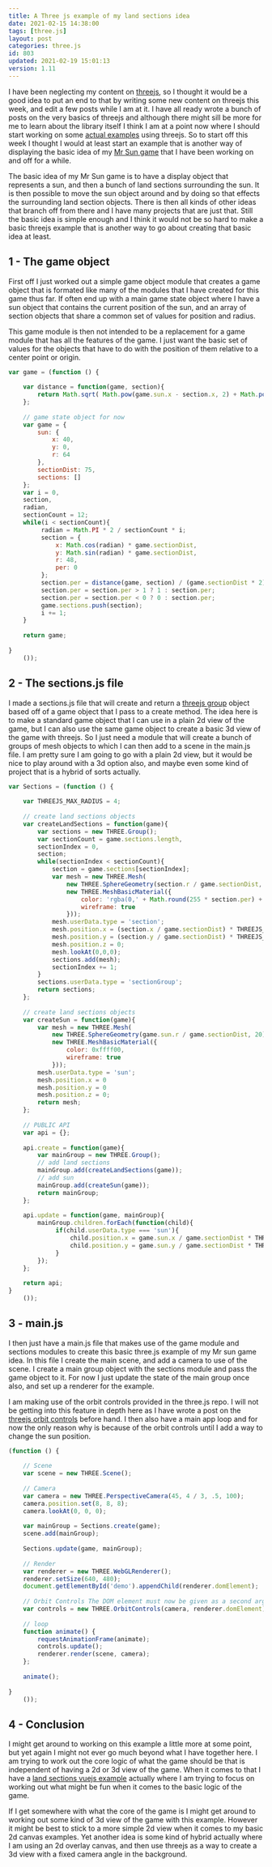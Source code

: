 ```yaml
---
title: A Three js example of my land sections idea
date: 2021-02-15 14:38:00
tags: [three.js]
layout: post
categories: three.js
id: 803
updated: 2021-02-19 15:01:13
version: 1.11
---
```


I have been neglecting my content on [threejs](https://threejs.org/), so I thought it would be a good idea to put an end to that by writing some new content on threejs this week, and edit a few posts while I am at it. I have all ready wrote a bunch of posts on the very basics of threejs and although there might sill be more for me to learn about the library itself I think I am at a point now where I should start working on some [actual examples](/2021/02/19/threejs-examples/) using threejs. So to start off this week I thought I would at least start an example that is another way of displaying the basic idea of my [Mr Sun game](/2020/11/03/canvas-example-game-mr-sun/) that I have been working on and off for a while.

The basic idea of my Mr Sun game is to have a display object that represents a sun, and then a bunch of land sections surrounding the sun. It is then possible to move the sun object around and by doing so that effects the surrounding land section objects. There is then all kinds of other ideas that branch off from there and I have many projects that are just that. Still the basic idea is simple enough and I think it would not be so hard to make a basic threejs example that is another way to go about creating that basic idea at least.

<!-- more -->

## 1 - The game object

First off I just worked out a simple game object module that creates a game object that is formated like many of the modules that I have created for this game thus far. If often end up with a main game state object where I have a sun object that contains the current position of the sun, and an array of section objects that share a common set of values for position and radius.

This game module is then not intended to be a replacement for a game module that has all the features of the game. I just want the basic set of values for the objects that have to do with the position of them relative to a center point or origin.

```js
var game = (function () {
 
    var distance = function(game, section){
        return Math.sqrt( Math.pow(game.sun.x - section.x, 2) + Math.pow(game.sun.y - section.y, 2) );
    };
 
    // game state object for now
    var game = {
        sun: {
            x: 40,
            y: 0,
            r: 64
        },
        sectionDist: 75,
        sections: []
    };
    var i = 0,
    section,
    radian,
    sectionCount = 12;
    while(i < sectionCount){
         radian = Math.PI * 2 / sectionCount * i;
         section = {
             x: Math.cos(radian) * game.sectionDist,
             y: Math.sin(radian) * game.sectionDist,
             r: 48,
             per: 0
         };
         section.per = distance(game, section) / (game.sectionDist * 2);
         section.per = section.per > 1 ? 1 : section.per;
         section.per = section.per < 0 ? 0 : section.per;
         game.sections.push(section);
         i += 1;
    }
 
    return game;
 
}
    ());
```

## 2 - The sections.js file

I made a sections.js file that will create and return a [threejs group](/2018/05/16/threejs-grouping-mesh-objects/) object based off of a game object that I pass to a create method. The idea here is to make a standard game object that I can use in a plain 2d view of the game, but I can also use the same game object to create a basic 3d view of the game with threejs. So I just need a module that will create a bunch of groups of mesh objects to which I can then add to a scene in the main.js file. I am pretty sure I am going to go with a plain 2d view, but it would be nice to play around with a 3d option also, and maybe even some kind of project that is a hybrid of sorts actually.

```js
var Sections = (function () {
 
    var THREEJS_MAX_RADIUS = 4;
 
    // create land sections objects
    var createLandSections = function(game){
        var sections = new THREE.Group();
        var sectionCount = game.sections.length,
        sectionIndex = 0,
        section;
        while(sectionIndex < sectionCount){
            section = game.sections[sectionIndex];
            var mesh = new THREE.Mesh(
                new THREE.SphereGeometry(section.r / game.sectionDist, 20),
                new THREE.MeshBasicMaterial({
                    color: 'rgba(0,' + Math.round(255 * section.per) + ',0,1)',
                    wireframe: true
                }));
            mesh.userData.type = 'section';
            mesh.position.x = (section.x / game.sectionDist) * THREEJS_MAX_RADIUS;
            mesh.position.y = (section.y / game.sectionDist) * THREEJS_MAX_RADIUS;
            mesh.position.z = 0;
            mesh.lookAt(0,0,0);
            sections.add(mesh);
            sectionIndex += 1;
        }
        sections.userData.type = 'sectionGroup';
        return sections;
    };
 
    // create land sections objects
    var createSun = function(game){
        var mesh = new THREE.Mesh(
            new THREE.SphereGeometry(game.sun.r / game.sectionDist, 20),
            new THREE.MeshBasicMaterial({
                color: 0xffff00,
                wireframe: true
            }));
        mesh.userData.type = 'sun';
        mesh.position.x = 0
        mesh.position.y = 0
        mesh.position.z = 0;
        return mesh;
    };
 
    // PUBLIC API
    var api = {};
 
    api.create = function(game){
        var mainGroup = new THREE.Group();
        // add land sections
        mainGroup.add(createLandSections(game));
        // add sun
        mainGroup.add(createSun(game));
        return mainGroup;
    };
 
    api.update = function(game, mainGroup){
        mainGroup.children.forEach(function(child){
             if(child.userData.type === 'sun'){
                 child.position.x = game.sun.x / game.sectionDist * THREEJS_MAX_RADIUS;
                 child.position.y = game.sun.y / game.sectionDist * THREEJS_MAX_RADIUS;
             }
        });
    };
 
    return api;
}
    ());
```

## 3 - main.js

I then just have a main.js file that makes use of the game module and sections modules to create this basic three.js example of my Mr sun game idea. In this file I create the main scene, and add a camera to use of the scene. I create a main group object with the sections module and pass the game object to it. For now I just update the state of the main group once also, and set up a renderer for the example.

I am making use of the orbit controls provided in the three.js repo. I will not be getting into this feature in depth here as I have wrote a post on the [threejs orbit controls](/2018/04/13/threejs-orbit-controls/) before hand. I then also have a main app loop and for now the only reason why is because of the orbit controls until I add a way to change the sun position.

```js
(function () {
 
    // Scene
    var scene = new THREE.Scene();
 
    // Camera
    var camera = new THREE.PerspectiveCamera(45, 4 / 3, .5, 100);
    camera.position.set(8, 8, 8);
    camera.lookAt(0, 0, 0);
 
    var mainGroup = Sections.create(game);
    scene.add(mainGroup);
 
    Sections.update(game, mainGroup);
 
    // Render
    var renderer = new THREE.WebGLRenderer();
    renderer.setSize(640, 480);
    document.getElementById('demo').appendChild(renderer.domElement);
 
    // Orbit Controls The DOM element must now be given as a second argument
    var controls = new THREE.OrbitControls(camera, renderer.domElement);
 
    // loop
    function animate() {
        requestAnimationFrame(animate);
        controls.update();
        renderer.render(scene, camera);
    };
 
    animate();
 
}
    ());
```

## 4 - Conclusion

I might get around to working on this example a little more at some point, but yet again I might not ever go much beyond what I have together here. I am trying to work out the core logic of what the game should be that is independent of having a 2d or 3d view of the game. When it comes to that I have a [land sections vuejs example](/2021/02/02/vuejs-example-land-sections/) actually where I am trying to focus on working out what might be fun when it comes to the basic logic of the game. 

If I get somewhere with what the core of the game is I might get around to working out some kind of 3d view of the game with this example. However it might be best to stick to a more simple 2d view when it comes to my basic 2d canvas examples. Yet another idea is some kind of hybrid actually where I am using an 2d overlay canvas, and then use threejs as a way to create a 3d view with a fixed camera angle in the background.
